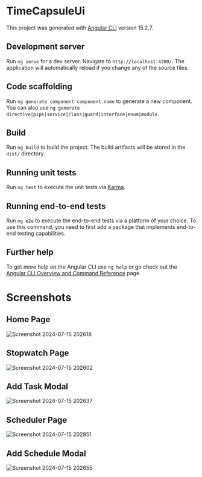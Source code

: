# TimeCapsuleUi

This project was generated with [Angular CLI](https://github.com/angular/angular-cli) version 15.2.7.

## Development server

Run `ng serve` for a dev server. Navigate to `http://localhost:4200/`. The application will automatically reload if you change any of the source files.

## Code scaffolding

Run `ng generate component component-name` to generate a new component. You can also use `ng generate directive|pipe|service|class|guard|interface|enum|module`.

## Build

Run `ng build` to build the project. The build artifacts will be stored in the `dist/` directory.

## Running unit tests

Run `ng test` to execute the unit tests via [Karma](https://karma-runner.github.io).

## Running end-to-end tests

Run `ng e2e` to execute the end-to-end tests via a platform of your choice. To use this command, you need to first add a package that implements end-to-end testing capabilities.

## Further help

To get more help on the Angular CLI use `ng help` or go check out the [Angular CLI Overview and Command Reference](https://angular.io/cli) page.

# Screenshots
## Home Page

![Screenshot 2024-07-15 202618](https://github.com/user-attachments/assets/b6bb0c1e-60a8-487a-8f20-767581acd74a)

## Stopwatch Page

![Screenshot 2024-07-15 202602](https://github.com/user-attachments/assets/6f781a37-71d0-4e36-931f-92e2624b474e)

## Add Task Modal

![Screenshot 2024-07-15 202637](https://github.com/user-attachments/assets/39ab4e77-742a-4f46-9eb5-e4a5868312a8)

## Scheduler Page

![Screenshot 2024-07-15 202851](https://github.com/user-attachments/assets/81061392-9d65-457b-83e3-7d89aa3ca3a9)

## Add Schedule Modal

![Screenshot 2024-07-15 202655](https://github.com/user-attachments/assets/3d787371-0bfb-4f7c-a428-5e441f411bcd)
